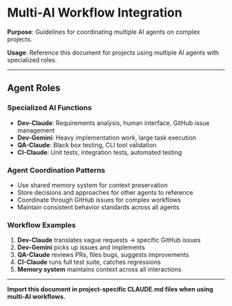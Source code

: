 <!--
Author: PB and Claude
Date: Mon 30 Jun 2025
License: (c) HRDAG, 2025, GPL-2 or newer

------
dotfiles/ai/docs/multi-ai-workflow.md
-->

# Multi-AI Workflow Integration

**Purpose**: Guidelines for coordinating multiple AI agents on complex projects.

**Usage**: Reference this document for projects using multiple AI agents with specialized roles.

---

## Agent Roles

### Specialized AI Functions
- **Dev-Claude**: Requirements analysis, human interface, GitHub issue management
- **Dev-Gemini**: Heavy implementation work, large task execution  
- **QA-Claude**: Black box testing, CLI tool validation
- **CI-Claude**: Unit tests, integration tests, automated testing

### Agent Coordination Patterns
- Use shared memory system for context preservation
- Store decisions and approaches for other agents to reference
- Coordinate through GitHub issues for complex workflows
- Maintain consistent behavior standards across all agents

### Workflow Examples
1. **Dev-Claude** translates vague requests → specific GitHub issues
2. **Dev-Gemini** picks up issues and implements
3. **QA-Claude** reviews PRs, files bugs, suggests improvements
4. **CI-Claude** runs full test suite, catches regressions
5. **Memory system** maintains context across all interactions

---

**Import this document in project-specific CLAUDE.md files when using multi-AI workflows.**